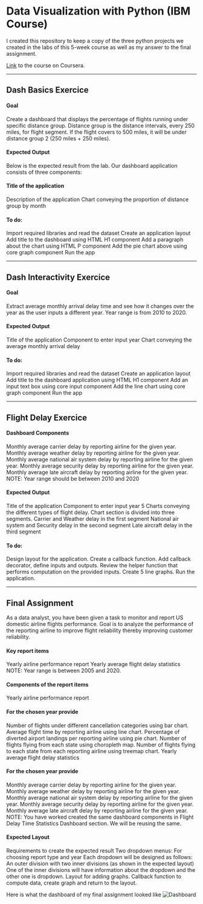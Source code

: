 # Data Visualization with Python (IBM Course)

I created this repository to keep a copy of the three python projects we created in the labs of this 5-week course as well as my answer to the final assignment.

[Link](https://www.coursera.org/learn/python-for-data-visualization) to the course on Coursera.

---------------------------------------- 

## Dash Basics Exercice

#### Goal
Create a dashboard that displays the percentage of flights running under specific distance group. Distance group is the distance intervals, every 250 miles, for flight segment. If the flight covers to 500 miles, it will be under distance group 2 (250 miles + 250 miles).

#### Expected Output
Below is the expected result from the lab. Our dashboard application consists of three components:

#### Title of the application
Description of the application
Chart conveying the proportion of distance group by month

#### To do:
Import required libraries and read the dataset
Create an application layout
Add title to the dashboard using HTML H1 component
Add a paragraph about the chart using HTML P component
Add the pie chart above using core graph component
Run the app

-----------------------------------------

## Dash Interactivity Exercice

#### Goal
Extract average monthly arrival delay time and see how it changes over the year as the user inputs a different year. Year range is from 2010 to 2020.

#### Expected Output
Title of the application
Component to enter input year
Chart conveying the average monthly arrival delay


#### To do:
Import required libraries and read the dataset
Create an application layout
Add title to the dashboard application using HTML H1 component
Add an input text box using core input component
Add the line chart using core graph component
Run the app

----------------------------------------

## Flight Delay Exercice

#### Dashboard Components
Monthly average carrier delay by reporting airline for the given year.
Monthly average weather delay by reporting airline for the given year.
Monthly average national air system delay by reporting airline for the given year.
Monthly average security delay by reporting airline for the given year.
Monthly average late aircraft delay by reporting airline for the given year.
NOTE: Year range should be between 2010 and 2020

#### Expected Output
Title of the application
Component to enter input year
5 Charts conveying the different types of flight delay. Chart section is divided into three segments.
Carrier and Weather delay in the first segment
National air system and Security delay in the second segment
Late aircraft delay in the third segment


#### To do:
Design layout for the application.
Create a callback function. Add callback decorator, define inputs and outputs.
Review the helper function that performs computation on the provided inputs.
Create 5 line graphs.
Run the application.

-------------------------------------------

## Final Assignment

As a data analyst, you have been given a task to monitor and report US domestic airline flights performance. Goal is to analyze the performance of the reporting airline to improve flight reliability thereby improving customer reliability.

#### Key report items

Yearly airline performance report 
Yearly average flight delay statistics
NOTE: Year range is between 2005 and 2020.

#### Components of the report items
Yearly airline performance report

#### For the chosen year provide

Number of flights under different cancellation categories using bar chart.
Average flight time by reporting airline using line chart.
Percentage of diverted airport landings per reporting airline using pie chart.
Number of flights flying from each state using choropleth map.
Number of flights flying to each state from each reporting airline using treemap chart.
Yearly average flight delay statistics

#### For the chosen year provide

Monthly average carrier delay by reporting airline for the given year.
Monthly average weather delay by reporting airline for the given year.
Monthly average national air system delay by reporting airline for the given year.
Monthly average security delay by reporting airline for the given year.
Monthly average late aircraft delay by reporting airline for the given year.
NOTE: You have worked created the same dashboard components in Flight Delay Time Statistics Dashboard section. We will be reusing the same.

#### Expected Layout

Requirements to create the expected result
Two dropdown menus: For choosing report type and year
Each dropdown will be designed as follows:
An outer division with two inner divisions (as shown in the expected layout)
One of the inner divisions will have information about the dropdown and the other one is dropdown.
Layout for adding graphs.
Callback function to compute data, create graph and return to the layout.

Here is what the dashboard of my final assignment looked like 
![Dashboard](https://i.imgur.com/cwR4XOn.jpg)
